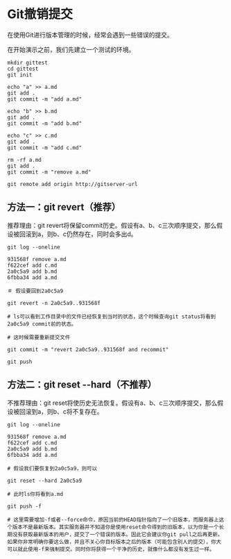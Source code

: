 Git撤销提交
==========

在使用Git进行版本管理的时候，经常会遇到一些错误的提交。

在开始演示之前，我们先建立一个测试的环境。

```
mkdir gittest
cd gittest
git init

echo "a" >> a.md
git add .
git commit -m "add a.md"

echo "b" >> b.md
git add .
git commit -m "add b.md"

echo "c" >> c.md
git add .
git commit -m "add c.md"

rm -rf a.md
git add .
git commit -m "remove a.md"

git remote add origin http://gitserver-url
```

方法一：git revert（推荐）
------------------------

推荐理由：git revert将保留commit历史。假设有a、b、c三次顺序提交，那么假设被回滚到a，则b、c仍然存在，同时会多出d。

```
git log --oneline

931568f remove a.md
f622cef add c.md
2a0c5a9 add b.md
6fbba34 add a.md

＃ 假设要回到2a0c5a9

git revert -n 2a0c5a9..931568f

# ls可以看到工作目录中的文件已经恢复到当时的状态，这个时候查询git status将看到 2a0c5a9 commit前的状态。

# 这时候需要重新提交文件

git commit -m "revert 2a0c5a9..931568f and recommit"

git push

```

方法二：git reset --hard（不推荐）
-----------------------------

不推荐理由：git reset将使历史无法恢复。假设有a、b、c三次顺序提交，那么假设被回滚到a，则b、c将不复存在。

```
git log --oneline 

931568f remove a.md
f622cef add c.md
2a0c5a9 add b.md
6fbba34 add a.md

# 假设我们要恢复到2a0c5a9，则可以

git reset --hard 2a0c5a9

# 此时ls你将看到a.md

git push -f

# 这里需要增加-f或者--force命令，原因当前的HEAD指针指向了一个旧版本，而服务器上这个版本不是最新版本。其实服务器并不知道你是使用reset命令得到的旧版本，以为你是一个长期没有获取最新版本的用户，提交了一个错误的版本。因此它会建议你git pull之后再更新。如果你非常明确你要这么做，并且不关心你目标版本之后的版本（可能包含别人的提交），你大可以就此使用-f来强制提交。同时你将获得一个干净的历史，就像什么都没有发生过一样。

```
